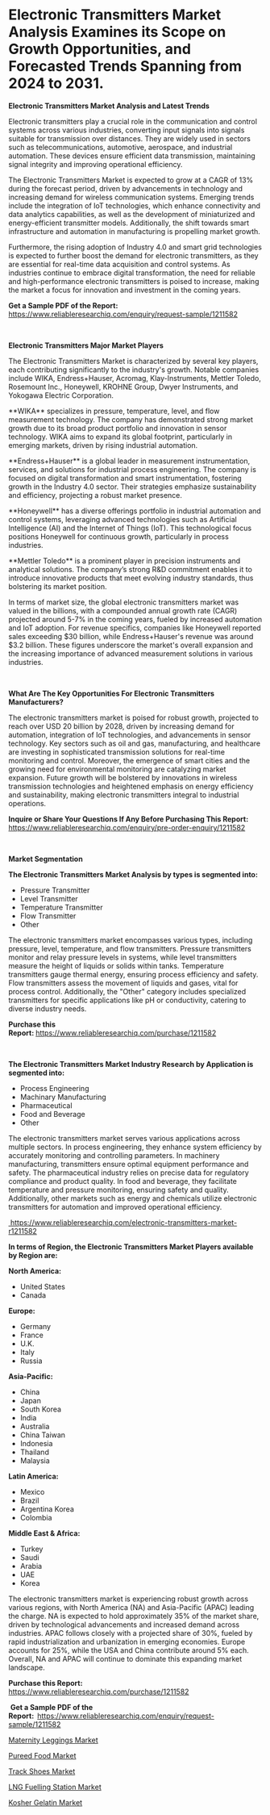 <p><h1>Electronic Transmitters Market Analysis Examines its Scope on Growth Opportunities, and Forecasted Trends Spanning from 2024 to 2031.</h1></p><p><strong>Electronic Transmitters Market Analysis and Latest Trends</strong></p>
<p><p>Electronic transmitters play a crucial role in the communication and control systems across various industries, converting input signals into signals suitable for transmission over distances. They are widely used in sectors such as telecommunications, automotive, aerospace, and industrial automation. These devices ensure efficient data transmission, maintaining signal integrity and improving operational efficiency.</p><p>The Electronic Transmitters Market is expected to grow at a CAGR of 13% during the forecast period, driven by advancements in technology and increasing demand for wireless communication systems. Emerging trends include the integration of IoT technologies, which enhance connectivity and data analytics capabilities, as well as the development of miniaturized and energy-efficient transmitter models. Additionally, the shift towards smart infrastructure and automation in manufacturing is propelling market growth. </p><p>Furthermore, the rising adoption of Industry 4.0 and smart grid technologies is expected to further boost the demand for electronic transmitters, as they are essential for real-time data acquisition and control systems. As industries continue to embrace digital transformation, the need for reliable and high-performance electronic transmitters is poised to increase, making the market a focus for innovation and investment in the coming years.</p></p>
<p><strong>Get a Sample PDF of the Report:&nbsp;</strong> <a href="https://www.reliableresearchiq.com/enquiry/request-sample/1211582?utm_campaign=100&utm_medium=2&utm_source=Github&utm_content=ia&utm_term=17122024&utm_id=electronic-transmitters">https://www.reliableresearchiq.com/enquiry/request-sample/1211582</a></p>
<p>&nbsp;</p>
<p><strong>Electronic Transmitters Major Market Players</strong></p>
<p><p>The Electronic Transmitters Market is characterized by several key players, each contributing significantly to the industry's growth. Notable companies include WIKA, Endress+Hauser, Acromag, Klay-Instruments, Mettler Toledo, Rosemount Inc., Honeywell, KROHNE Group, Dwyer Instruments, and Yokogawa Electric Corporation.</p><p>**WIKA** specializes in pressure, temperature, level, and flow measurement technology. The company has demonstrated strong market growth due to its broad product portfolio and innovation in sensor technology. WIKA aims to expand its global footprint, particularly in emerging markets, driven by rising industrial automation.</p><p>**Endress+Hauser** is a global leader in measurement instrumentation, services, and solutions for industrial process engineering. The company is focused on digital transformation and smart instrumentation, fostering growth in the Industry 4.0 sector. Their strategies emphasize sustainability and efficiency, projecting a robust market presence.</p><p>**Honeywell** has a diverse offerings portfolio in industrial automation and control systems, leveraging advanced technologies such as Artificial Intelligence (AI) and the Internet of Things (IoT). This technological focus positions Honeywell for continuous growth, particularly in process industries.</p><p>**Mettler Toledo** is a prominent player in precision instruments and analytical solutions. The company’s strong R&D commitment enables it to introduce innovative products that meet evolving industry standards, thus bolstering its market position.</p><p>In terms of market size, the global electronic transmitters market was valued in the billions, with a compounded annual growth rate (CAGR) projected around 5-7% in the coming years, fueled by increased automation and IoT adoption. For revenue specifics, companies like Honeywell reported sales exceeding $30 billion, while Endress+Hauser's revenue was around $3.2 billion. These figures underscore the market's overall expansion and the increasing importance of advanced measurement solutions in various industries.</p></p>
<p>&nbsp;</p>
<p><strong>What Are The Key Opportunities For Electronic Transmitters Manufacturers?</strong></p>
<p><p>The electronic transmitters market is poised for robust growth, projected to reach over USD 20 billion by 2028, driven by increasing demand for automation, integration of IoT technologies, and advancements in sensor technology. Key sectors such as oil and gas, manufacturing, and healthcare are investing in sophisticated transmission solutions for real-time monitoring and control. Moreover, the emergence of smart cities and the growing need for environmental monitoring are catalyzing market expansion. Future growth will be bolstered by innovations in wireless transmission technologies and heightened emphasis on energy efficiency and sustainability, making electronic transmitters integral to industrial operations.</p></p>
<p><strong>Inquire or Share Your Questions If Any Before Purchasing This Report:</strong> <a href="https://www.reliableresearchiq.com/enquiry/pre-order-enquiry/1211582?utm_campaign=100&utm_medium=2&utm_source=Github&utm_content=ia&utm_term=17122024&utm_id=electronic-transmitters">https://www.reliableresearchiq.com/enquiry/pre-order-enquiry/1211582</a></p>
<p>&nbsp;</p>
<p><strong>Market Segmentation</strong></p>
<p><strong>The Electronic Transmitters Market Analysis by types is segmented into:</strong></p>
<p><ul><li>Pressure Transmitter</li><li>Level Transmitter</li><li>Temperature Transmitter</li><li>Flow Transmitter</li><li>Other</li></ul></p>
<p><p>The electronic transmitters market encompasses various types, including pressure, level, temperature, and flow transmitters. Pressure transmitters monitor and relay pressure levels in systems, while level transmitters measure the height of liquids or solids within tanks. Temperature transmitters gauge thermal energy, ensuring process efficiency and safety. Flow transmitters assess the movement of liquids and gases, vital for process control. Additionally, the "Other" category includes specialized transmitters for specific applications like pH or conductivity, catering to diverse industry needs.</p></p>
<p><strong>Purchase this Report:&nbsp;</strong><a href="https://www.reliableresearchiq.com/purchase/1211582?utm_campaign=100&utm_medium=2&utm_source=Github&utm_content=ia&utm_term=17122024&utm_id=electronic-transmitters">https://www.reliableresearchiq.com/purchase/1211582</a></p>
<p>&nbsp;</p>
<p><strong>The Electronic Transmitters Market Industry Research by Application is segmented into:</strong></p>
<p><ul><li>Process Engineering</li><li>Machinary Manufacturing</li><li>Pharmaceutical</li><li>Food and Beverage</li><li>Other</li></ul></p>
<p><p>The electronic transmitters market serves various applications across multiple sectors. In process engineering, they enhance system efficiency by accurately monitoring and controlling parameters. In machinery manufacturing, transmitters ensure optimal equipment performance and safety. The pharmaceutical industry relies on precise data for regulatory compliance and product quality. In food and beverage, they facilitate temperature and pressure monitoring, ensuring safety and quality. Additionally, other markets such as energy and chemicals utilize electronic transmitters for automation and improved operational efficiency.</p></p>
<p><a href="https://www.reliableresearchiq.com/electronic-transmitters-market-r1211582?utm_campaign=100&utm_medium=2&utm_source=Github&utm_content=ia&utm_term=17122024&utm_id=electronic-transmitters">&nbsp;https://www.reliableresearchiq.com/electronic-transmitters-market-r1211582</a></p>
<p><strong>In terms of Region, the Electronic Transmitters Market Players available by Region are:</strong></p>
<p>
    <p> <strong> North America: </strong>
        <ul>
            <li>United States</li>
            <li>Canada</li>
        </ul>
        </p> 
    <p> <strong> Europe: </strong>
        <ul>
            <li>Germany</li>
            <li>France</li>
            <li>U.K.</li>
            <li>Italy</li>
            <li>Russia</li>
        </ul>
        </p> 
    <p> <strong> Asia-Pacific: </strong>
        <ul>
            <li>China</li>
            <li>Japan</li>
            <li>South Korea</li>
            <li>India</li>
            <li>Australia</li>
            <li>China Taiwan</li>
            <li>Indonesia</li>
            <li>Thailand</li>
            <li>Malaysia</li>
        </ul>
        </p> 
    <p> <strong> Latin America: </strong>
        <ul>
            <li>Mexico</li>
            <li>Brazil</li>
            <li>Argentina Korea</li>
            <li>Colombia</li>
        </ul>
        </p> 
    <p> <strong> Middle East & Africa: </strong>
        <ul>
            <li>Turkey</li>
            <li>Saudi</li>
            <li>Arabia</li>
            <li>UAE</li>
            <li>Korea</li>
        </ul>
    </p>
    </p>
<p><p>The electronic transmitters market is experiencing robust growth across various regions, with North America (NA) and Asia-Pacific (APAC) leading the charge. NA is expected to hold approximately 35% of the market share, driven by technological advancements and increased demand across industries. APAC follows closely with a projected share of 30%, fueled by rapid industrialization and urbanization in emerging economies. Europe accounts for 25%, while the USA and China contribute around 5% each. Overall, NA and APAC will continue to dominate this expanding market landscape.</p></p>
<p><strong>Purchase this Report: </strong><a href="https://www.reliableresearchiq.com/purchase/1211582?utm_campaign=100&utm_medium=2&utm_source=Github&utm_content=ia&utm_term=17122024&utm_id=electronic-transmitters">https://www.reliableresearchiq.com/purchase/1211582</a></p>
<p>&nbsp;<strong>Get a Sample PDF of the Report:&nbsp;&nbsp;</strong><a href="https://www.reliableresearchiq.com/enquiry/request-sample/1211582?utm_campaign=100&utm_medium=2&utm_source=Github&utm_content=ia&utm_term=17122024&utm_id=electronic-transmitters">https://www.reliableresearchiq.com/enquiry/request-sample/1211582</a></p>
<p><strong></strong></p>
<p><p><a href="https://www.linkedin.com/pulse/maternity-leggings-market-size-industry-outlook-detailed-description-pn01f?utm_campaign=100&utm_medium=2&utm_source=Github&utm_content=ia&utm_term=17122024&utm_id=electronic-transmitters">Maternity Leggings Market</a></p><p><a href="https://www.linkedin.com/pulse/overview-pureed-food-market-2024-2031-size-share-growth-kmpze?utm_campaign=100&utm_medium=2&utm_source=Github&utm_content=ia&utm_term=17122024&utm_id=electronic-transmitters">Pureed Food Market</a></p><p><a href="https://www.linkedin.com/pulse/track-shoes-market-growth-study-examines-trajectory-projected-o7irf?utm_campaign=100&utm_medium=2&utm_source=Github&utm_content=ia&utm_term=17122024&utm_id=electronic-transmitters">Track Shoes Market</a></p><p><a href="https://www.linkedin.com/pulse/key-trends-opportunities-lng-fuelling-station-market-from-2024-grvhf?utm_campaign=100&utm_medium=2&utm_source=Github&utm_content=ia&utm_term=17122024&utm_id=electronic-transmitters">LNG Fuelling Station Market</a></p><p><a href="https://www.linkedin.com/pulse/insights-kosher-gelatin-market-from-2024-2031-projecting-8hcqc?utm_campaign=100&utm_medium=2&utm_source=Github&utm_content=ia&utm_term=17122024&utm_id=electronic-transmitters">Kosher Gelatin Market</a></p></p>